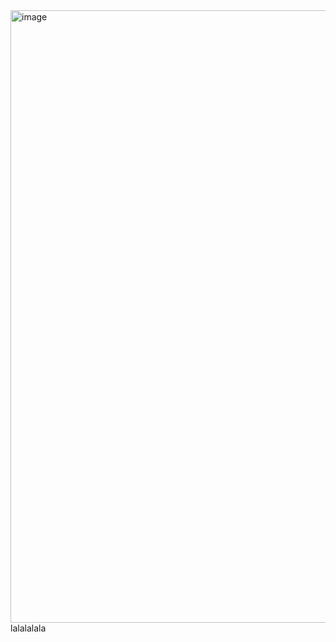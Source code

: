 <img width="1470" height="980" alt="image" src="https://github.com/user-attachments/assets/4c7df09b-d9df-4583-a2f6-aa6979978b1e" />
lalalalala
